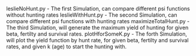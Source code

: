 leslieNoHunt.py - The first Simulation, can compare different psi functions without hunting rates
leslieWithHunt.py - The second Simulation, can compare different psi functions with hunting rates
maximizeTotalHunt.py - The third Simulation, will generate the maximum yield of hunting for given beta, fertilty and survival rates.
plotHforSomeK.py - The forth Simulation, will plot the yield function by hunt rate, for given beta, fertilty and survival rates, and given k (age) to start the hunting with.
